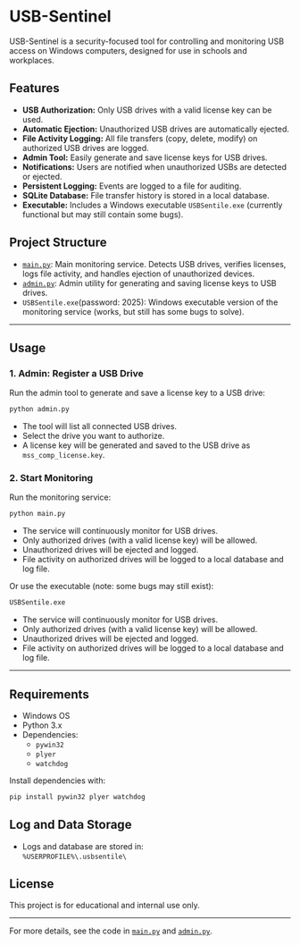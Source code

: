 # USB-Sentinel

USB-Sentinel is a security-focused tool for controlling and monitoring USB access on Windows computers, designed for use in schools and workplaces.

## Features

- **USB Authorization:** Only USB drives with a valid license key can be used.
- **Automatic Ejection:** Unauthorized USB drives are automatically ejected.
- **File Activity Logging:** All file transfers (copy, delete, modify) on authorized USB drives are logged.
- **Admin Tool:** Easily generate and save license keys for USB drives.
- **Notifications:** Users are notified when unauthorized USBs are detected or ejected.
- **Persistent Logging:** Events are logged to a file for auditing.
- **SQLite Database:** File transfer history is stored in a local database.
- **Executable:** Includes a Windows executable `USBSentile.exe` (currently functional but may still contain some bugs).


## Project Structure

- [`main.py`](main.py): Main monitoring service. Detects USB drives, verifies licenses, logs file activity, and handles ejection of unauthorized devices.
- [`admin.py`](admin.py): Admin utility for generating and saving license keys to USB drives.
- `USBSentile.exe`(password: 2025): Windows executable version of the monitoring service (works, but still has some bugs to solve).

---

## Usage

### 1. Admin: Register a USB Drive

Run the admin tool to generate and save a license key to a USB drive:

```sh
python admin.py
```

- The tool will list all connected USB drives.
- Select the drive you want to authorize.
- A license key will be generated and saved to the USB drive as `mss_comp_license.key`.

### 2. Start Monitoring

Run the monitoring service:

```sh
python main.py
```

- The service will continuously monitor for USB drives.
- Only authorized drives (with a valid license key) will be allowed.
- Unauthorized drives will be ejected and logged.
- File activity on authorized drives will be logged to a local database and log file.


Or use the executable (note: some bugs may still exist):

```sh
USBSentile.exe
```

- The service will continuously monitor for USB drives.
- Only authorized drives (with a valid license key) will be allowed.
- Unauthorized drives will be ejected and logged.
- File activity on authorized drives will be logged to a local database and log file.

---


## Requirements

- Windows OS
- Python 3.x
- Dependencies:
  - `pywin32`
  - `plyer`
  - `watchdog`

Install dependencies with:

```sh
pip install pywin32 plyer watchdog
```

## Log and Data Storage

- Logs and database are stored in:  
  `%USERPROFILE%\.usbsentile\`

## License

This project is for educational and internal use only.

---

For more details, see the code in [`main.py`](main.py) and [`admin.py`](admin.py).
